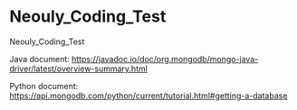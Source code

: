 # Neouly_Coding_Test
Neouly_Coding_Test

Java document: https://javadoc.io/doc/org.mongodb/mongo-java-driver/latest/overview-summary.html

Python document: https://api.mongodb.com/python/current/tutorial.html#getting-a-database
